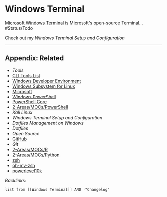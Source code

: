 # Windows Terminal

[Microsoft Windows Terminal]() is Microsoft's open-source Terminal... #Status/Todo 

Check out my *Windows Terminal Setup and Configuration*

---

## Appendix: Related

* *Tools*
* [CLI Tools List](../../../../2-Areas/Lists/CLI%20Tools%20List.md)
* [Windows Developer Environment](../../../../2-Areas/Content/Guides/Windows%20Developer%20Environment.md)
* [Windows Subsystem for Linux](../Linux/Windows%20Subsystem%20for%20Linux.md)
* [Microsoft](../../../../2-Areas/MOCs/Microsoft.md)
* [Windows PowerShell](../Languages/PowerShell/Windows%20PowerShell.md)
* [PowerShell Core](../Languages/PowerShell/PowerShell%20Core.md)
* [2-Areas/MOCs/PowerShell](../../../../2-Areas/MOCs/PowerShell.md)
* *Kali Linux*
* *Windows Terminal Setup and Configuration*
* *Dotfiles Management on Windows*
* *Dotfiles*
* *Open Source*
* [GitHub](../Version%20Control/GitHub.md)
* *Git*
* [2-Areas/MOCs/R](../../../../2-Areas/MOCs/R.md)
* [2-Areas/MOCs/Python](../../../../2-Areas/MOCs/Python.md)
* [zsh](../Shell/zsh.md)
* [oh-my-zsh](../Shell/oh-my-zsh.md)
* [powerlevel10k](../Shell/powerlevel10k.md)

*Backlinks:*

````dataview
list from [[Windows Terminal]] AND -"Changelog"
````
